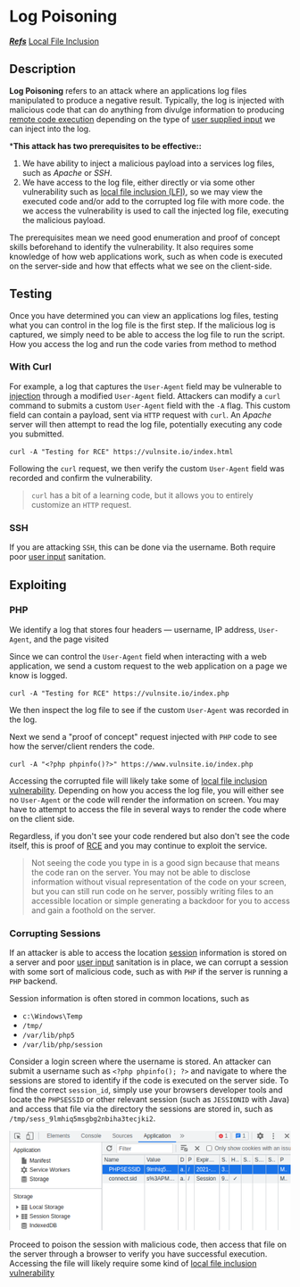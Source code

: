 # Log Poisoning

<u>***Refs***</u>
[Local File Inclusion](local_file_inclusion_LFI.md)

## Description

**Log Poisoning** refers to an attack where an applications log files manipulated to produce a negative result. Typically, the log is injected with malicious code that can do anything from divulge information to producing  [remote code execution](remote_code_execution_rce.md) depending on the type of [user supplied input](../concepts/user_supplied_input.md) we can inject into the log. 

***This attack has two prerequisites to be effective::**

1. We have ability to inject a malicious payload into a services log files, such as *Apache*  or *SSH*. 
2. We have access to the log file, either directly or via some other vulnerability such as [local file inclusion (LFI)](local_file_inclusion_LFI.md), so we may view the executed code and/or add to the corrupted log file with more code.  the we access the vulnerability is used to call the injected log file, executing the malicious payload. 

The prerequisites mean we need good enumeration and proof of concept skills beforehand to identify the vulnerability. It also requires some knowledge of how web applications work, such as when code is executed on the server-side and how that effects what we see on the client-side.

## Testing

Once you have determined you can view an applications log files, testing what you can control in the log file is the first step. If the malicious log is captured, we simply need to be able to access the log file to run the script. How you access the log and run the code varies from method to method

### With Curl
For example, a log that captures the `User-Agent` field may be vulnerable to [injection](injection.md) through a modified `User-Agent` field. Attackers can modify a `curl` command to submits a custom `User-Agent` field with the `-A` flag.  This custom field can contain a payload, sent via `HTTP` request with `curl`. An *Apache* server will then attempt to read the log file, potentially executing any code you submitted. 

`curl -A "Testing for RCE" https://vulnsite.io/index.html`

Following the `curl` request, we then verify the custom `User-Agent` field was recorded and confirm the vulnerability. 

> `curl` has a bit of a learning code, but it allows you to entirely customize an `HTTP` request. 

### SSH
If you are attacking `SSH`, this can be done via the username. Both require poor [user input](../concepts/user_supplied_input.md) sanitation. 

## Exploiting

### PHP
We identify a log that stores four headers &mdash; username, IP address, `User-Agent`, and the page visited

Since we can control the `User-Agent` field when interacting with a web application, we send a custom request to the web application on a page we know is logged. 

`curl -A "Testing for RCE" https://vulnsite.io/index.php`

We then inspect the log file to see if the custom `User-Agent` was recorded in the log. 

Next we send a "proof of concept" request injected with `PHP` code to see how the server/client renders the code. 
 
 `curl -A "<?php phpinfo()?>" https://www.vulnsite.io/index.php`
 
 Accessing the corrupted file will likely take some of [local file inclusion vulnerability](local_file_inclusion_LFI.md). Depending on how you access the log file, you will either see no `User-Agent` or the code will render the information on screen. You may have to attempt to access the file in several ways to render the code where on the client side. 
 
 Regardless, if you don't see your code rendered but also don't see the code itself, this is proof of [RCE](remote_code_execution_rce.md) and you may continue to exploit the service.
 
 > Not seeing the code you type in is a good sign because that means the code ran on the server. You may not be able to disclose information without visual representation of the code on your screen, but you can still run code on he server, possibly writing files to an accessible location or simple generating a backdoor for you to access and gain a foothold on the server. 

### Corrupting Sessions

If an attacker is able to access the  location [session](../concepts/web/session.md) information is stored on a server and poor [user input](../concepts/user_supplied_input.md) sanitation is in place, we can corrupt a session with some sort of malicious code, such as with `PHP` if the server is running a `PHP` backend. 

Session information is often stored in common locations, such as 
- `c:\Windows\Temp`
- `/tmp/`
- `/var/lib/php5`
- `/var/lib/php/session`

Consider a login screen where the username is stored. An attacker can submit a username such as `<?php phpinfo(); ?>` and navigate to where the sessions are stored to identify if the code is executed on the server side. To find the correct `session_id`, simply use your browsers developer tools and locate the `PHPSESSID` or other relevant session (such as `JESSIONID` with Java) and access that file via the directory the sessions are stored in, such as `/tmp/sess_9lmhiq5msgbg2nbiha3tecjki2`. 

![PHPSESSID](vulnerabilities_photos/LFI-PHPSESSIONID.png)

Proceed to poison the session with malicious code, then access that file on the server through a browser to verify you have successful execution. Accessing the file will likely require some kind of [local file inclusion vulnerability](local_file_inclusion_LFI.md)
